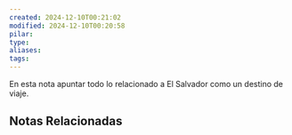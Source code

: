 ```yaml
---
created: 2024-12-10T00:21:02
modified: 2024-12-10T00:20:58
pilar: 
type: 
aliases: 
tags:
---
```

En esta nota apuntar todo lo relacionado a El Salvador como un destino de viaje.

## Notas Relacionadas


